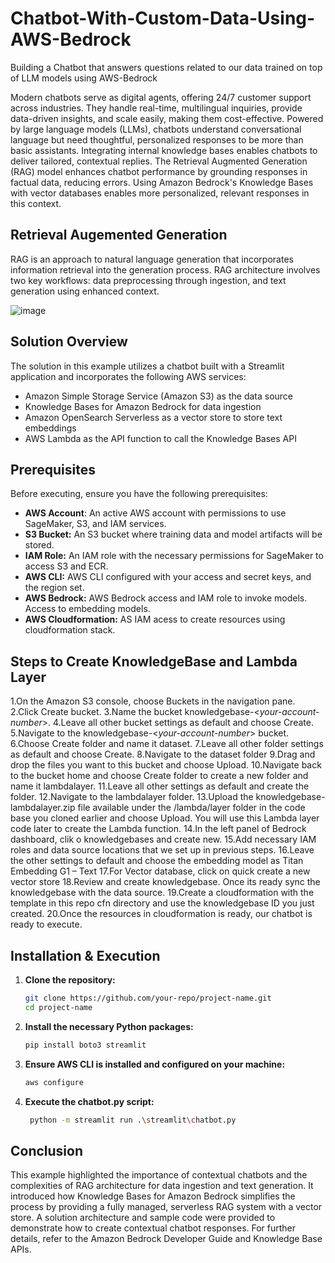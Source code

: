 # Chatbot-With-Custom-Data-Using-AWS-Bedrock
Building a Chatbot that answers questions related to our data trained on top of LLM models using AWS-Bedrock

Modern chatbots serve as digital agents, offering 24/7 customer support across industries. They handle real-time, multilingual inquiries, provide data-driven insights, and scale easily, making them cost-effective. Powered by large language models (LLMs), chatbots understand conversational language but need thoughtful, personalized responses to be more than basic assistants. Integrating internal knowledge bases enables chatbots to deliver tailored, contextual replies. The Retrieval Augmented Generation (RAG) model enhances chatbot performance by grounding responses in factual data, reducing errors. Using Amazon Bedrock's Knowledge Bases with vector databases enables more personalized, relevant responses in this context.

## Retrieval Augemented Generation
RAG is an approach to natural language generation that incorporates information retrieval into the generation process. RAG architecture involves two key workflows: data preprocessing 
through ingestion, and text generation using enhanced context.

![image](https://github.com/user-attachments/assets/e81b6cbb-a209-4a74-ac80-6c9e8ed49c03)

## Solution Overview
The solution in this example utilizes a chatbot built with a Streamlit application and incorporates the following AWS services:

- Amazon Simple Storage Service (Amazon S3) as the data source
- Knowledge Bases for Amazon Bedrock for data ingestion
- Amazon OpenSearch Serverless as a vector store to store text embeddings
- AWS Lambda as the API function to call the Knowledge Bases API

## Prerequisites
Before executing, ensure you have the following prerequisites:

- **AWS Account**: An active AWS account with permissions to use SageMaker, S3, and IAM services.
- **S3 Bucket:** An S3 bucket where training data and model artifacts will be stored.
- **IAM Role:** An IAM role with the necessary permissions for SageMaker to access S3 and ECR.
- **AWS CLI:** AWS CLI configured with your access and secret keys, and the region set.
- **AWS Bedrock:** AWS Bedrock access and IAM role to invoke models. Access to embedding models.
- **AWS Cloudformation:** AS IAM acess to create resources using cloudformation stack.

## Steps to Create KnowledgeBase and Lambda Layer
1.On the Amazon S3 console, choose Buckets in the navigation pane.
2.Click Create bucket.
3.Name the bucket knowledgebase-<*your-account-number*>.
4.Leave all other bucket settings as default and choose Create.
5.Navigate to the knowledgebase-<*your-account-number*> bucket.
6.Choose Create folder and name it dataset.
7.Leave all other folder settings as default and choose Create.
8.Navigate to the dataset folder
9.Drag and drop the files you want to this bucket and choose Upload.
10.Navigate back to the bucket home and choose Create folder to create a new folder and name it lambdalayer.
11.Leave all other settings as default and create the folder.
12.Navigate to the lambdalayer folder.
13.Upload the knowledgebase-lambdalayer.zip file available under the /lambda/layer folder in the code base you cloned earlier and choose Upload. You will use this Lambda layer code later to create the Lambda function.
14.In the left panel of Bedrock dashboard, clik o knowledgebases and create new.
15.Add necessary IAM roles and data source locations that we set up in previous steps.
16.Leave the other settings to default and choose the embedding model as Titan Embedding G1 – Text
17.For Vector database, click on quick create a new vector store
18.Review and create knowledgebase. Once its ready sync the knowledgebase with the data source.
19.Create a cloudformation with the template in this repo cfn directory and use the knowledgebase ID you just created.
20.Once the resources in cloudformation is ready, our chatbot is ready to execute.

## Installation & Execution

1. **Clone the repository:**
   ```bash
   git clone https://github.com/your-repo/project-name.git
   cd project-name
   ```
2. **Install the necessary Python packages:**
   ```bash
   pip install boto3 streamlit
   ```
3. **Ensure AWS CLI is installed and configured on your machine:**
   ```bash
   aws configure
   ```
4. **Execute the chatbot.py script:**
   ```bash
    python -m streamlit run .\streamlit\chatbot.py
   ```

## Conclusion
This example highlighted the importance of contextual chatbots and the complexities of RAG architecture for data ingestion and text generation. It introduced how Knowledge Bases for Amazon Bedrock simplifies the process by providing a fully managed, serverless RAG system with a vector store. A solution architecture and sample code were provided to demonstrate how to create contextual chatbot responses. For further details, refer to the Amazon Bedrock Developer Guide and Knowledge Base APIs.
